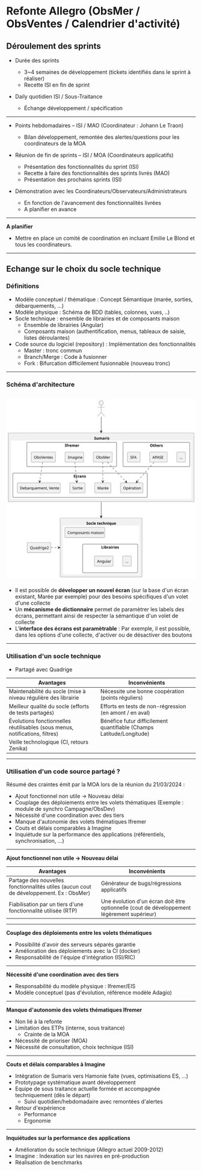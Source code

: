 # Refonte Allegro (ObsMer / ObsVentes / Calendrier d'activité)

## Déroulement des sprints

- Durée des sprints
  - 3~4 semaines de développement (tickets identifiés dans le sprint à réaliser)
  - Recette ISI en fin de sprint

- Daily quotidien ISI / Sous-Traitance
  - Échange développement / spécification

---

- Points hebdomadaires – ISI / MAO (Coordinateur : Johann Le Traon)
  - Bilan développement, remontée des alertes/questions pour les coordinateurs de la MOA

- Réunion de fin de sprints – ISI / MOA (Coordinateurs applicatifs)
  - Présentation des fonctionnalités du sprint (ISI)
  - Recette à faire des fonctionnalités des sprints livrés (MAO) 
  - Présentation des prochains sprints (ISI)

- Démonstration avec les Coordinateurs/Observateurs/Administrateurs
  - En fonction de l'avancement des fonctionnalités livrées
  - A planifier en avance

---
**A planifier**
-  Mettre en place un comité de coordination en incluant Emilie Le Blond et tous les coordinateurs.

---

## Echange sur le choix du socle technique

### Définitions
- Modèle conceptuel / thématique : Concept Sémantique (marée, sorties, débarquements, ...)
- Modèle physique : Schéma de BDD (tables, colonnes, vues, ..)
- Socle technique : ensemble de librairies et de composants maison
  - Ensemble de librairies (Angular)
  - Composants maison (authentification, menus, tableaux de saisie, listes déroulantes)
- Code source du logiciel (repository) : Implémentation des fonctionnalités
   - Master : tronc commun
   - Branch/Merge : Code à fusionner 
   - Fork : Bifurcation difficilement fusionnable (nouveau tronc)

---
### Schéma d'architecture
![ui-sumaris-architecture](/projects/common/crr/images/architecture-sumaris.svg)<!-- .element height="60%" width="60%" -->
---

- Il est possible de **développer un nouvel écran** (sur la base d'un écran existant, Marée par exemple) pour des besoins spécifiques d'un volet d'une collecte
- Un **mécanisme de dictionnaire** permet de paramètrer les labels des écrans, permettant ainsi de respecter la sémantique d'un volet de collecte
- L'**interface des écrans est paramètrable** : Par exemple, il est possible, dans les options d'une collecte, d'activer ou de désactiver des boutons

---
### Utilisation d'un **socle technique**

- Partagé avec Quadrige

| Avantages                                                                    | Inconvénients                                                        |
|------------------------------------------------------------------------------|----------------------------------------------------------------------|
| Maintenabilité du socle (mise à niveau régulière des librairie               | Nécessite une bonne coopération (points réguliers)                   | 
| Meilleur qualité du socle (efforts de tests partagés)                        | Efforts en tests de non-régression (en amont / en aval)              | 
| Évolutions fonctionnelles réutilisables (sous menus, notifications, filtres) | Bénéfice futur difficilement quantifiable (Champs Latitude/Longitude) |
| Veille technologique (CI, retours Zenika)                                    |                                                                      |                                 
<!-- .element: class="font-size-small" -->

---

### Utilisation d'un **code source partagé** ?

Résumé des craintes émit par la MOA lors de la réunion du 21/03/2024 :
- Ajout fonctionnel non utile -> Nouveau délai
- Couplage des déploiements entre les volets thématiques (Exemple : module de synchro Campagne/ObsDev) 
- Nécessité d'une coordination avec des tiers 
- Manque d'autonomie des volets thématiques Ifremer
- Couts et délais comparables à Imagine
- Inquiétude sur la performance des applications (référentiels, synchronisation, ...)

---

**Ajout fonctionnel non utile -> Nouveau délai**

| Avantages                                                                               | Inconvénients                                                                               |
|-----------------------------------------------------------------------------------------|---------------------------------------------------------------------------------------------|
| Partage des nouvelles fonctionnalités utiles (aucun cout de développement. Ex : ObsMer) | Générateur de bugs/régressions applicatifs                                                  | 
| Fiabilisation par un tiers d'une fonctionnalité utilisée (RTP)                          | Une évolution d'un écran doit être optionnelle (cout de développement légèrement supérieur) | 
<!-- .element: class="font-size-small" -->

---

**Couplage des déploiements entre les volets thématiques**
- Possibilité d'avoir des serveurs séparés garantie 
- Amélioration des déploiements avec la CI (docker)
- Responsabilité de l'équipe d'intégration (ISI/RIC)

---

**Nécessité d'une coordination avec des tiers**
- Responsabilité du modèle physique : Ifremer/EIS
- Modèle conceptuel (pas d'évolution, référence modèle Adagio)

---

**Manque d'autonomie des volets thématiques Ifremer**
- Non lié à la refonte 
- Limitation des ETPs (interne, sous traitance)
  - Crainte de la MOA
- Nécessité de prioriser (MOA)
- Nécessité de consultation, choix technique (ISI)

---

**Couts et délais comparables à Imagine**
- Intégration de Sumaris vers Hamonie faite (vues, optimisations ES, ...)
- Prototypage systématique avant développement
- Equipe de sous traitance actuelle formée et accompagnée techniquement (dès le départ)
  - Suivi quotidien/hebdomadaire avec remontées d'alertes
- Retour d'expérience 
  - Performance
  - Ergonomie

---

**Inquiétudes sur la performance des applications**
- Amélioration du socle technique (Allegro actuel 2009-2012)
- Imagine : Indexation sur les navires en pré-production
- Réalisation de benchmarks 

